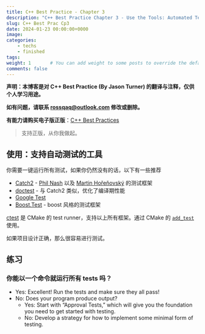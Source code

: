 ```yaml
---
title: C++ Best Practice - Chapter 3
description: "C++ Best Practice Chapter 3 - Use the Tools: Automated Tests"
slug: C++ Best Prac Cp3
date: 2024-01-23 00:00:00+0000
image: 
categories:
    - techs 
    - finished
tags: 
weight: 1       # You can add weight to some posts to override the default sorting (date descending)
comments: false
---
```


**声明：本博客是对 C++ Best Practice (By Jason Turner) 的翻译与注释，仅供个人学习用途。**

**如有问题，请联系 rossqaq@outlook.com 修改或删除。**

**有能力请购买电子版正版**：[C++ Best Practices](http://leanpub.com/cppbestpractices)

> 支持正版，从你我做起。

## 使用：支持自动测试的工具

你需要一键运行所有测试，如果你仍然没有的话，以下有一些推荐

- [Catch2](https://github.com/catchorg/Catch2) -  [Phil Nash](https://twitter.com/phil_nash) 以及 [Martin Hořeňovský](https://twitter.com/horenmar_ctu) 的测试框架
- [doctest](https://github.com/onqtam/doctest) - 与 Catch2 类似，优化了编译期性能
- [Google Test](https://github.com/google/googletest)
- [Boost.Test](https://www.boost.org/doc/libs/1_84_0/libs/test/doc/html/index.html) - boost 风格的测试框架

[ctest](https://cmake.org/cmake/help/latest/manual/ctest.1.html) 是 CMake 的 test runner，支持以上所有框架。通过 CMake 的 [`add_test`](https://cmake.org/cmake/help/latest/command/add_test.html) 使用。

如果项目设计正确，那么很容易进行测试。

## 练习

### 你能以一个命令就运行所有 tests 吗？

- Yes: Excellent! Run the tests and make sure they all pass!
- No: Does your program produce output? 
  - Yes: Start with “Approval Tests,” which will give you the foundation you need to get started with testing. 
  - No: Develop a strategy for how to implement some minimal form of testing.

